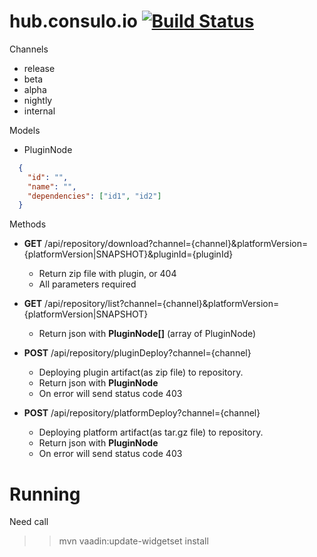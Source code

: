 # hub.consulo.io [![Build Status](https://ci.consulo.io/job/hub.consulo.io/badge/icon)](https://ci.consulo.io/job/hub.consulo.io/)

Channels
 * release
 * beta
 * alpha
 * nightly
 * internal

Models
 * PluginNode
```json
  {
    "id": "",
    "name": "",
    "dependencies": ["id1", "id2"]
  }
```

Methods
 * **GET** /api/repository/download?channel={channel}&platformVersion={platformVersion|SNAPSHOT}&pluginId={pluginId}
     * Return zip file with plugin, or 404
     * All parameters required

 * **GET** /api/repository/list?channel={channel}&platformVersion={platformVersion|SNAPSHOT}
     * Return json with **PluginNode[]** (array of PluginNode)

 * **POST** /api/repository/pluginDeploy?channel={channel}
     * Deploying plugin artifact(as zip file) to repository.
     * Return json with **PluginNode** 
     * On error will send status code 403

 * **POST** /api/repository/platformDeploy?channel={channel}
    * Deploying platform artifact(as tar.gz file) to repository.
    * Return json with **PluginNode**
    * On error will send status code 403

# Running

Need call

>> mvn vaadin:update-widgetset install
